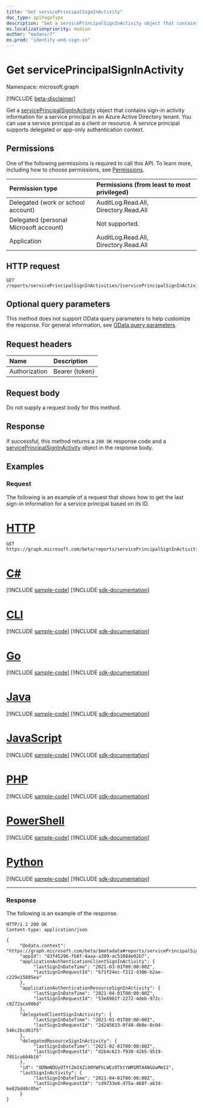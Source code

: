 ```yaml
---
title: "Get servicePrincipalSignInActivity"
doc_type: apiPageType
description: "Get a servicePrincipalSignInActivity object that contains sign-in activity information for a service principal in an Azure Active Directory tenant."
ms.localizationpriority: medium
author: "madansr7"
ms.prod: "identity-and-sign-in"
---
```


# Get servicePrincipalSignInActivity

Namespace: microsoft.graph

[!INCLUDE [beta-disclaimer](../../includes/beta-disclaimer.md)]

Get a [servicePrincipalSignInActivity](../resources/serviceprincipalsigninactivity.md) object that contains sign-in activity information for a service principal in an Azure Active Directory tenant. You can use a service principal as a client or resource. A service principal supports delegated or app-only authentication context.

## Permissions

One of the following permissions is required to call this API. To learn more, including how to choose permissions, see [Permissions](/graph/permissions-reference).

| Permission type                        | Permissions (from least to most privileged) |
| :------------------------------------- | :------------------------------------------ |
| Delegated (work or school account)     | AuditLog.Read.All, Directory.Read.All       |
| Delegated (personal Microsoft account) | Not supported.                              |
| Application                            | AuditLog.Read.All, Directory.Read.All       |


## HTTP request

<!-- { "blockType": "ignored" } -->
```http
GET /reports/servicePrincipalSignInActivities/{servicePrincipalSignInActivityId}
```

## Optional query parameters

This method does not support OData query parameters to help customize the response. For general information, see [OData query parameters](/graph/query-parameters).

## Request headers

| Name          | Description    |
| :------------ | :------------- |
| Authorization | Bearer {token} |

## Request body

Do not supply a request body for this method.

## Response

If successful, this method returns a `200 OK` response code and a [servicePrincipalSignInActivity](../resources/serviceprincipalsigninactivity.md) object in the response body.

## Examples

### Request

The following is an example of a request that shows how to get the last sign-in information for a service principal based on its ID.

# [HTTP](#tab/http)
<!-- {
  "blockType": "request",
  "name": "get_serviceprincipal_last_signin_1",
  "sampleKeys": ["ODNmNDUyOTYtZmI4Zi00YWFhLWEzOTktYWM1MTA4NGUwMmI3"]
}-->
```msgraph-interactive
GET https://graph.microsoft.com/beta/reports/servicePrincipalSignInActivities/ODNmNDUyOTYtZmI4Zi00YWFhLWEzOTktYWM1MTA4NGUwMmI3
```

# [C#](#tab/csharp)
[!INCLUDE [sample-code](../includes/snippets/csharp/get-serviceprincipal-last-signin-1-csharp-snippets.md)]
[!INCLUDE [sdk-documentation](../includes/snippets/snippets-sdk-documentation-link.md)]

# [CLI](#tab/cli)
[!INCLUDE [sample-code](../includes/snippets/cli/get-serviceprincipal-last-signin-1-cli-snippets.md)]
[!INCLUDE [sdk-documentation](../includes/snippets/snippets-sdk-documentation-link.md)]

# [Go](#tab/go)
[!INCLUDE [sample-code](../includes/snippets/go/get-serviceprincipal-last-signin-1-go-snippets.md)]
[!INCLUDE [sdk-documentation](../includes/snippets/snippets-sdk-documentation-link.md)]

# [Java](#tab/java)
[!INCLUDE [sample-code](../includes/snippets/java/get-serviceprincipal-last-signin-1-java-snippets.md)]
[!INCLUDE [sdk-documentation](../includes/snippets/snippets-sdk-documentation-link.md)]

# [JavaScript](#tab/javascript)
[!INCLUDE [sample-code](../includes/snippets/javascript/get-serviceprincipal-last-signin-1-javascript-snippets.md)]
[!INCLUDE [sdk-documentation](../includes/snippets/snippets-sdk-documentation-link.md)]

# [PHP](#tab/php)
[!INCLUDE [sample-code](../includes/snippets/php/get-serviceprincipal-last-signin-1-php-snippets.md)]
[!INCLUDE [sdk-documentation](../includes/snippets/snippets-sdk-documentation-link.md)]

# [PowerShell](#tab/powershell)
[!INCLUDE [sample-code](../includes/snippets/powershell/get-serviceprincipal-last-signin-1-powershell-snippets.md)]
[!INCLUDE [sdk-documentation](../includes/snippets/snippets-sdk-documentation-link.md)]

# [Python](#tab/python)
[!INCLUDE [sample-code](../includes/snippets/python/get-serviceprincipal-last-signin-1-python-snippets.md)]
[!INCLUDE [sdk-documentation](../includes/snippets/snippets-sdk-documentation-link.md)]

---

### Response

The following is an example of the response.

<!-- {
  "blockType": "response",
  "truncated": true,
  "@odata.type": "microsoft.graph.servicePrincipalSignInActivity"
} -->
```http
HTTP/1.1 200 OK
Content-type: application/json

{
     "@odata.context": "https://graph.microsoft.com/beta/$metadata#reports/servicePrincipalSignInActivities",
     "appId": "83f45296-fb8f-4aaa-a399-ac51084e02b7",    
     "applicationAuthenticationClientSignInActivity": {
          "lastSignInDateTime": "2021-03-01T00:00:00Z",
          "lastSignInRequestId": "b71f24ec-f212-4306-b2ae-c229e15805ea"
     },
     "applicationAuthenticationResourceSignInActivity": {
          "lastSignInDateTime": "2021-04-01T00:00:00Z",
          "lastSignInRequestId": "53e6981f-2272-4deb-972c-c8272aca986d"
     },
     "delegatedClientSignInActivity": {
          "lastSignInDateTime": "2021-01-01T00:00:00Z",
          "lastSignInRequestId": "2d245633-0f48-4b0e-8c04-546c2bcd61f5"
     },
     "delegatedResourceSignInActivity": {
          "lastSignInDateTime": "2021-02-01T00:00:00Z",
          "lastSignInRequestId": "d2b4c623-f930-42b5-9519-7851ca604b16"
     },
     "id": "ODNmNDUyOTYtZmI4Zi00YWFhLWEzOTktYWM1MTA4NGUwMmI3",
     "lastSignInActivity": {
          "lastSignInDateTime": "2021-04-01T00:00:00Z",
          "lastSignInRequestId": "cd9733e8-d75a-468f-a63d-6e82bd48c05e"
     }
}
```
